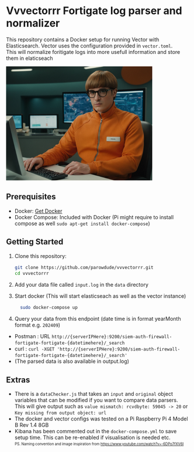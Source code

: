 # Vvvectorrr Fortigate log parser and normalizer
<!-- ![image info](./assets/vvveeecctooorrrr.png) -->
This repository contains a Docker setup for running Vector with Elasticsearch. Vector uses the configuration provided in `vector.toml`.\
This will normalize foritigate logs into more usefull information and store them in elaticseach

<img src="./assets/vvveeecctooorrrr.png" alt="VectorAIGenerated" width="400"/>

## Prerequisites

- Docker: [Get Docker](https://docs.docker.com/get-docker/)
- Docker Compose: Included with Docker (Pi might require to install compose as well `sudo apt-get install docker-compose`)

## Getting Started

1. Clone this repository:
   ```bash
   git clone https://github.com/parowdude/vvvectorrr.git
   cd vvvectorrr
2. Add your data file called `input.log` in the `data` directory

3. Start docker (This will start elasticseach as well as the vector instance)
    ```bash
      sudo docker-compose up
4. Query your data from this endpoint (date time is in format yearMonth format e.g. `202409`)
- Postman : URL `http://{serverIPHere}:9200/siem-auth-firewall-fortigate-fortigate-{datetimehere}/_search`
- curl : `curl -XGET 'http://{serverIPHere}:9200/siem-auth-firewall-fortigate-fortigate-{datetimehere}/_search'`
- (The parsed data is also available in output.log)

## Extras
- There is a `dataChecker.js` that takes an `input` and `original` object variables that can be modified if you want to compare data parsers.\
This will give output such as `value mismatch: rcvdbyte: 59045 -> 20`  or `Key missing from output object: url`
- The docker and vector configs was tested on a Pi Raspberry Pi 4 Model B Rev 1.4 8GB
- Kibana has been commented out in the `docker-compose.yml` to save setup time. This can be re-enabled if visualisation is needed etc.\
<sub><sup>PS. Naming convention and image inspiration from https://www.youtube.com/watch?v=-6DPo7fXV6I</sup></sub>